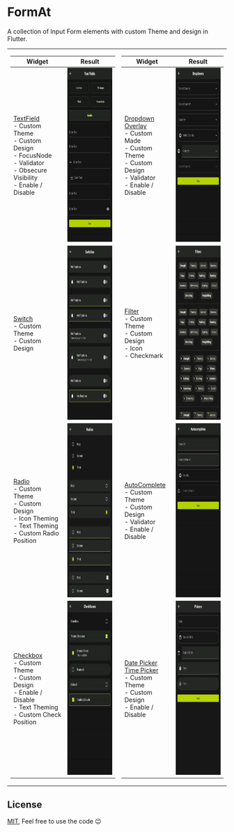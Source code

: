 # FormAt

A collection of Input Form elements with custom Theme and design in Flutter.


<table>
<tr><td>

|Widget| Result |
|--|--|
|<a href="https://api.flutter.dev/flutter/material/TextField-class.html">TextField</a></br>- Custom Theme</br>- Custom Design</br>- FocusNode</br>- Validator</br>- Obsecure Visibility</br>- Enable / Disable|<img src="https://github.com/GitVNS/form-at/blob/main/assets/textfields.gif" alt="TextField" width="200" height="400">|
|<a href="https://api.flutter.dev/flutter/material/Switch-class.html">Switch</a></br>- Custom Theme</br>- Custom Design|<img src="https://github.com/GitVNS/form-at/blob/main/assets/switch.png" alt="Switch" width="200" height="400">|
|<a href="https://api.flutter.dev/flutter/material/Radio-class.html">Radio</a></br>- Custom Theme</br>- Custom Design</br>- Icon Theming</br>- Text Theming</br>- Custom Radio Position|<img src="https://github.com/GitVNS/form-at/blob/main/assets/radios.gif" alt="Radio" width="200" height="400">|
|<a href="https://api.flutter.dev/flutter/material/Checkbox-class.html">Checkbox</a></br>- Custom Theme</br>- Custom Design</br>- Enable / Disable</br>- Text Theming</br>- Custom Check Position|<img src="https://github.com/GitVNS/form-at/blob/main/assets/checkbox.gif" alt="Checkbox" width="200" height="400">|

</td><td>

|Widget| Result |
|--|--|
|<a href="https://api.flutter.dev/flutter/material/DropdownButton-class.html">Dropdown</a></br><a href="https://api.flutter.dev/flutter/widgets/Overlay-class.html">Overlay</a></br>- Custom Made</br>- Custom Theme</br>- Custom Design</br>- Validator</br>- Enable / Disable|<img src="https://github.com/GitVNS/form-at/blob/main/assets/dropdown.gif" alt="Dropdown" width="200" height="400">|
|<a href="https://api.flutter.dev/flutter/material/FilterChip-class.html">Filter</a></br>- Custom Theme</br>- Custom Design</br>- Icon</br>- Checkmark|<img src="https://github.com/GitVNS/form-at/blob/main/assets/filter.gif" alt="Filter" width="200" height="400">|
|<a href="https://api.flutter.dev/flutter/widgets/RawAutocomplete-class.html">AutoComplete</a></br>- Custom Theme</br>- Custom Design</br>- Validator</br>- Enable / Disable|<img src="https://github.com/GitVNS/form-at/blob/main/assets/autocomplete.gif" alt="AutoComplete" width="200" height="400">|
|<a href="https://api.flutter.dev/flutter/material/showDatePicker.html">Date Picker</a></br><a href="https://api.flutter.dev/flutter/material/showTimePicker.html">Time Picker</a></br>- Custom Theme</br>- Custom Design</br>- Enable / Disable|<img src="https://github.com/GitVNS/form-at/blob/main/assets/pickers.gif" alt="Pickers" width="200" height="400">|

</td></tr> </table>

## License

[MIT](https://choosealicense.com/licenses/mit/),
Feel free to use the code 😉

